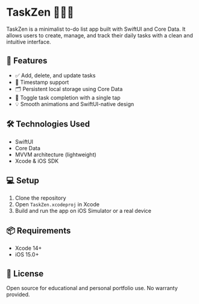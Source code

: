 # TaskZen 🧘‍♂️📝

TaskZen is a minimalist to-do list app built with SwiftUI and Core Data. It allows users to create, manage, and track their daily tasks with a clean and intuitive interface.

## 🚀 Features

- ✅ Add, delete, and update tasks
- 📆 Timestamp support
- 🗂 Persistent local storage using Core Data
- 🔄 Toggle task completion with a single tap
- 💡 Smooth animations and SwiftUI-native design

## 🛠 Technologies Used

- SwiftUI
- Core Data
- MVVM architecture (lightweight)
- Xcode & iOS SDK

## 💻 Setup

1. Clone the repository
2. Open `TaskZen.xcodeproj` in Xcode
3. Build and run the app on iOS Simulator or a real device

## 📦 Requirements

- Xcode 14+
- iOS 15.0+

## 📄 License

Open source for educational and personal portfolio use. No warranty provided.
